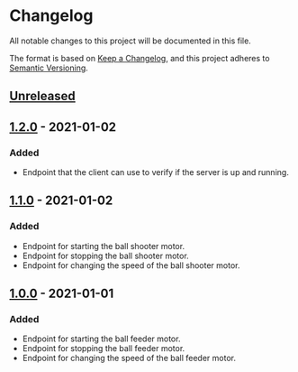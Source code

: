 # Changelog
All notable changes to this project will be documented in this file.

The format is based on [Keep a Changelog](https://keepachangelog.com/en/1.0.0/),
and this project adheres to [Semantic Versioning](https://semver.org/spec/v2.0.0.html).

## [Unreleased]

## [1.2.0] - 2021-01-02
### Added
- Endpoint that the client can use to verify if the server is up and running.

## [1.1.0] - 2021-01-02
### Added
- Endpoint for starting the ball shooter motor.
- Endpoint for stopping the ball shooter motor.
- Endpoint for changing the speed of the ball shooter motor.

## [1.0.0] - 2021-01-01
### Added
- Endpoint for starting the ball feeder motor.
- Endpoint for stopping the ball feeder motor.
- Endpoint for changing the speed of the ball feeder motor.

[Unreleased]: https://github.com/guilhermeagostinelli/ball-thrower-server/compare/v1.2.0...develop
[1.2.0]: https://github.com/guilhermeagostinelli/ball-thrower-server/compare/v1.1.0...v1.2.0
[1.1.0]: https://github.com/guilhermeagostinelli/ball-thrower-server/compare/v1.0.0...v1.1.0
[1.0.0]: https://github.com/guilhermeagostinelli/ball-thrower-server/releases/tag/v1.0.0